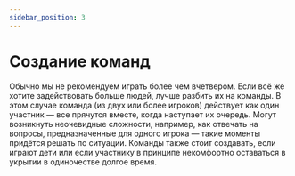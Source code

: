 ```yaml
---
sidebar_position: 3
---
```


# Создание команд

Обычно мы не рекомендуем играть более чем вчетвером. Если всё же хотите задействовать больше людей, лучше разбить их на команды. В этом случае команда (из двух или более игроков) действует как один участник — все прячутся вместе, когда наступает их очередь.
Могут возникнуть неочевидные сложности, например, как отвечать на вопросы, предназначенные для одного игрока — такие моменты придётся решать по ситуации.
Команды также стоит создавать, если играют дети или если участнику в принципе некомфортно оставаться в укрытии в одиночестве долгое время.
